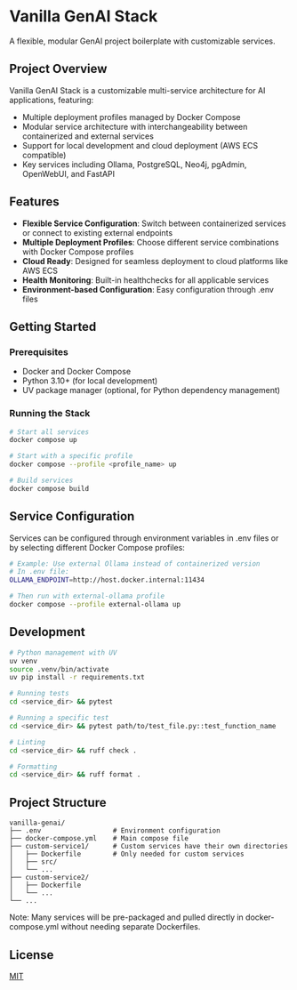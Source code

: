 # Vanilla GenAI Stack

A flexible, modular GenAI project boilerplate with customizable services.

## Project Overview

Vanilla GenAI Stack is a customizable multi-service architecture for AI applications, featuring:

- Multiple deployment profiles managed by Docker Compose
- Modular service architecture with interchangeability between containerized and external services
- Support for local development and cloud deployment (AWS ECS compatible)
- Key services including Ollama, PostgreSQL, Neo4j, pgAdmin, OpenWebUI, and FastAPI

## Features

- **Flexible Service Configuration**: Switch between containerized services or connect to existing external endpoints
- **Multiple Deployment Profiles**: Choose different service combinations with Docker Compose profiles
- **Cloud Ready**: Designed for seamless deployment to cloud platforms like AWS ECS
- **Health Monitoring**: Built-in healthchecks for all applicable services
- **Environment-based Configuration**: Easy configuration through .env files

## Getting Started

### Prerequisites

- Docker and Docker Compose
- Python 3.10+ (for local development)
- UV package manager (optional, for Python dependency management)

### Running the Stack

```bash
# Start all services
docker compose up

# Start with a specific profile
docker compose --profile <profile_name> up

# Build services
docker compose build
```

## Service Configuration

Services can be configured through environment variables in .env files or by selecting different Docker Compose profiles:

```bash
# Example: Use external Ollama instead of containerized version
# In .env file:
OLLAMA_ENDPOINT=http://host.docker.internal:11434

# Then run with external-ollama profile
docker compose --profile external-ollama up
```

## Development

```bash
# Python management with UV
uv venv
source .venv/bin/activate
uv pip install -r requirements.txt

# Running tests
cd <service_dir> && pytest

# Running a specific test
cd <service_dir> && pytest path/to/test_file.py::test_function_name

# Linting
cd <service_dir> && ruff check .

# Formatting
cd <service_dir> && ruff format .
```

## Project Structure

```
vanilla-genai/
├── .env                  # Environment configuration
├── docker-compose.yml    # Main compose file
├── custom-service1/      # Custom services have their own directories
│   ├── Dockerfile        # Only needed for custom services
│   ├── src/
│   └── ...
├── custom-service2/
│   ├── Dockerfile
│   └── ...
└── ...
```

Note: Many services will be pre-packaged and pulled directly in docker-compose.yml without needing separate Dockerfiles.

## License

[MIT](LICENSE)

